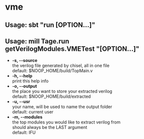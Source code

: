 # vme
## Usage: sbt "run [OPTION...]"
## Usage: mill Tage.run getVerilogModules.VMETest "[OPTION...]"
+ **-s, --source**  
    the verilog file generated by chisel, all in one file  
    default: $NOOP_HOME/build/TopMain.v  
+ **-h, --help**  
    print this help info  
+ **-o, --output**  
    the place you want to store your extracted verilog  
    default: $NOOP_HOME/build/extracted  
+ **-u, --usr**  
    your name, will be used to name the output folder  
    default: current user  
+ **-m, --modules**  
    the top modules you would like to extract verilog from  
    should always be the LAST argument  
    default: IFU
